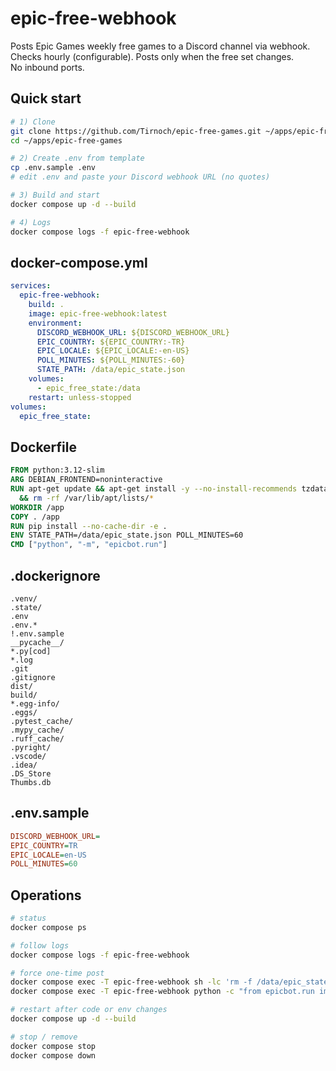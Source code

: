# epic-free-webhook

Posts Epic Games weekly free games to a Discord channel via webhook.  
Checks hourly (configurable). Posts only when the free set changes.  
No inbound ports.

## Quick start

```bash
# 1) Clone
git clone https://github.com/Tirnoch/epic-free-games.git ~/apps/epic-free-games
cd ~/apps/epic-free-games

# 2) Create .env from template
cp .env.sample .env
# edit .env and paste your Discord webhook URL (no quotes)

# 3) Build and start
docker compose up -d --build

# 4) Logs
docker compose logs -f epic-free-webhook
```

## docker-compose.yml

```yaml
services:
  epic-free-webhook:
    build: .
    image: epic-free-webhook:latest
    environment:
      DISCORD_WEBHOOK_URL: ${DISCORD_WEBHOOK_URL}
      EPIC_COUNTRY: ${EPIC_COUNTRY:-TR}
      EPIC_LOCALE: ${EPIC_LOCALE:-en-US}
      POLL_MINUTES: ${POLL_MINUTES:-60}
      STATE_PATH: /data/epic_state.json
    volumes:
      - epic_free_state:/data
    restart: unless-stopped
volumes:
  epic_free_state:
```

## Dockerfile

```dockerfile
FROM python:3.12-slim
ARG DEBIAN_FRONTEND=noninteractive
RUN apt-get update && apt-get install -y --no-install-recommends tzdata \
  && rm -rf /var/lib/apt/lists/*
WORKDIR /app
COPY . /app
RUN pip install --no-cache-dir -e .
ENV STATE_PATH=/data/epic_state.json POLL_MINUTES=60
CMD ["python", "-m", "epicbot.run"]

```

## .dockerignore

```dockerignore
.venv/
.state/
.env
.env.*
!.env.sample
__pycache__/
*.py[cod]
*.log
.git
.gitignore
dist/
build/
*.egg-info/
.eggs/
.pytest_cache/
.mypy_cache/
.ruff_cache/
.pyright/
.vscode/
.idea/
.DS_Store
Thumbs.db
```

## .env.sample

```ini
DISCORD_WEBHOOK_URL=
EPIC_COUNTRY=TR
EPIC_LOCALE=en-US
POLL_MINUTES=60
```

## Operations

```bash
# status
docker compose ps

# follow logs
docker compose logs -f epic-free-webhook

# force one-time post
docker compose exec -T epic-free-webhook sh -lc 'rm -f /data/epic_state.json'
docker compose exec -T epic-free-webhook python -c "from epicbot.run import tick; tick()"

# restart after code or env changes
docker compose up -d --build

# stop / remove
docker compose stop
docker compose down
```
